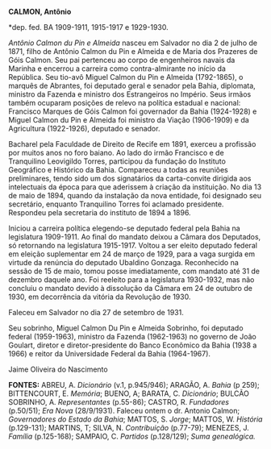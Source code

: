 **CALMON, Antônio**

\*dep. fed. BA 1909-1911, 1915-1917 e 1929-1930.

*Antônio Calmon du Pin e Almeida* nasceu em Salvador no dia 2 de julho
de 1871, filho de Antônio Calmon du Pin e Almeida e de Maria dos
Prazeres de Góis Calmon. Seu pai pertenceu ao corpo de engenheiros
navais da Marinha e encerrou a carreira como contra-almirante no início
da República. Seu tio-avô Miguel Calmon du Pin e Almeida (1792-1865), o
marquês de Abrantes, foi deputado geral e senador pela Bahia, diplomata,
ministro da Fazenda e ministro dos Estrangeiros no Império. Seus irmãos
também ocuparam posições de relevo na política estadual e nacional:
Francisco Marques de Góis Calmon foi governador da Bahia (1924-1928) e
Miguel Calmon du Pin e Almeida foi ministro da Viação (1906-1909) e da
Agricultura (1922-1926), deputado e senador.

Bacharel pela Faculdade de Direito de Recife em 1891, exerceu a
profissão por muitos anos no foro baiano. Ao lado do irmão Francisco e
de Tranquilino Leovigildo Torres, participou da fundação do Instituto
Geográfico e Histórico da Bahia. Compareceu a todas as reuniões
preliminares, tendo sido um dos signatários da carta-convite dirigida
aos intelectuais da época para que aderissem à criação da instituição.
No dia 13 de maio de 1894, quando da instalação da nova entidade, foi
designado seu secretário, enquanto Tranquilino Torres foi aclamado
presidente. Respondeu pela secretaria do instituto de 1894 a 1896.

Iniciou a carreira política elegendo-se deputado federal pela Bahia na
legislatura 1909-1911. Ao final do mandato deixou a Câmara dos
Deputados, só retornando na legislatura 1915-1917. Voltou a ser eleito
deputado federal em eleição suplementar em 24 de março de 1929, para a
vaga surgida em virtude da renúncia do deputado Ubaldino Gonzaga.
Reconhecido na sessão de 15 de maio, tomou posse imediatamente, com
mandato até 31 de dezembro daquele ano. Foi reeleito para a legislatura
1930-1932, mas não concluiu o mandato devido à dissolução da Câmara em
24 de outubro de 1930, em decorrência da vitória da Revolução de 1930.

Faleceu em Salvador no dia 27 de setembro de 1931.

Seu sobrinho, Miguel Calmon Du Pin e Almeida Sobrinho, foi deputado
federal (1959-1963), ministro da Fazenda (1962-1963) no governo de João
Goulart, diretor e diretor-presidente do Banco Econômico da Bahia (1938
a 1966) e reitor da Universidade Federal da Bahia (1964-1967).

Jaime Oliveira do Nascimento

**FONTES:** ABREU, A. *Dicionário* (v.1, p.945/946); ARAGÃO, A. *Bahia*
(p 259); BITTENCOURT, E. *Memória*; BUENO, A; BARATA, C. *Dicionário*;
BULCÃO SOBRINHO, A. *Representantes* (p.55-86); CASTRO, R. *Fundadores*
(p.50/51); *Era Nova* (28/9/1931). Faleceu ontem o dr. Antonio Calmon;
*Governadores do Estado da Bahia*; MATTOS, S. *Jorge*; MATTOS, W.
*História* (p.129-131); MARTINS, T; SILVA, N. *Contribuição* (p.77-79);
MENEZES, J. *Família* (p.125-168); SAMPAIO, C. *Partidos* (p.128/129);
*Suma genealógica.*
